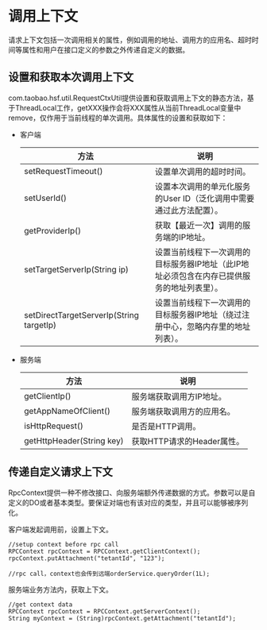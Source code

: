 # 调用上下文

请求上下文包括一次调用相关的属性，例如调用的地址、调用方的应用名、超时时间等属性和用户在接口定义的参数之外传递自定义的数据。

## 设置和获取本次调用上下文

com.taobao.hsf.util.RequestCtxUtil提供设置和获取调用上下文的静态方法，基于ThreadLocal工作，getXXX操作会将XXX属性从当前ThreadLocal变量中remove，仅作用于当前线程的单次调用。具体属性的设置和获取如下：

-   客户端

    |方法|说明|
    |--|--|
    |setRequestTimeout\(\)|设置单次调用的超时时间。|
    |setUserId\(\)|设置本次调用的单元化服务的User ID（泛化调用中需要通过此方法配置）。|
    |getProviderIp\(\)|获取【最近一次】调用的服务端的IP地址。|
    |setTargetServerIp\(String ip\)|设置当前线程下一次调用的目标服务器IP地址（此IP地址必须包含在内存已提供服务的地址列表里）。|
    |setDirectTargetServerIp\(String targetIp\)|设置当前线程下一次调用的目标服务器IP地址（绕过注册中心，忽略内存里的地址列表）。|

-   服务端

    |方法|说明|
    |--|--|
    |getClientIp\(\)|服务端获取调用方IP地址。|
    |getAppNameOfClient\(\)|服务端获取调用方的应用名。|
    |isHttpRequest\(\)|是否是HTTP调用。|
    |getHttpHeader\(String key\)|获取HTTP请求的Header属性。|


## 传递自定义请求上下文

RpcContext提供一种不修改接口、向服务端额外传递数据的方式。参数可以是自定义的DO或者基本类型。要保证对端也有该对应的类型，并且可以能够被序列化。

客户端发起调用前，设置上下文。

```
//setup context before rpc call
RPCContext rpcContext = RPCContext.getClientContext();
rpcContext.putAttachment("tetantId", "123");

//rpc call，context也会传到远端orderService.queryOrder(1L);
```

服务端业务方法内，获取上下文。

```
//get context data
RPCContext rpcContext = RPCContext.getServerContext();
String myContext = (String)rpcContext.getAttachment("tetantId");
```

